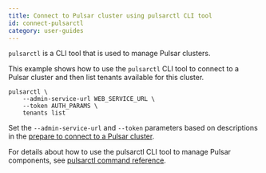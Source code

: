 ```yaml
---
title: Connect to Pulsar cluster using pulsarctl CLI tool
id: connect-pulsarctl
category: user-guides
---
```


`pulsarctl` is a CLI tool that is used to manage Pulsar clusters.

This example shows how to use the `pulsarctl` CLI tool to connect to a Pulsar cluster and then list tenants available for this cluster.

```shell script
pulsarctl \
    --admin-service-url WEB_SERVICE_URL \
    --token AUTH_PARAMS \
    tenants list
```

Set the `--admin-service-url` and `--token` parameters based on descriptions in the [prepare to connect to a Pulsar cluster](/user-guides/connect/connect-pulsar-cluster/connect-prepare.md).

For details about how to use the pulsarctl CLI tool to manage Pulsar components, see [pulsarctl command reference](https://docs.streamnative.io/pulsarctl/v2.7.0.7/).
